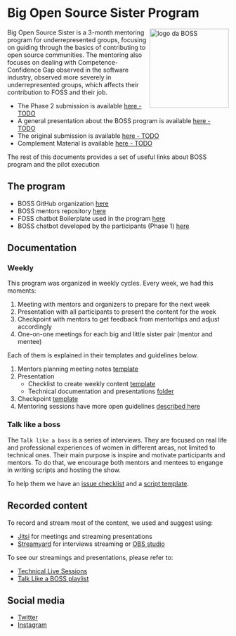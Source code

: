 # Big Open Source Sister Program

<img align = 'right' alt = "logo da BOSS" src="https://raw.githubusercontent.com/BOSS-BigOpenSourceSister/BigSister/submission-phase2/identidade_visual/logo-nome-quadrada.png" width = "180"/>

Big Open Source Sister is a 3-month mentoring program for underrepresented groups, focusing on guiding through the basics of contributing to open source communities. The mentoring also focuses on dealing with Competence-Confidence Gap observed in the software industry, observed more severely in underrepresented groups, which affects their contribution to FOSS and their job. 

- The Phase 2 submission is available [here - TODO]()
- A general presentation about the BOSS program is available [here - TODO]()
- The original submission is available [here - TODO]()
- Complement Material is available [here - TODO]()

The rest of this documents provides a set of useful links about BOSS program and the pilot execution 


## The program


- BOSS GitHub organization [here](https://github.com/BOSS-BigOpenSourceSister)
- BOSS mentors repository [here]( https://github.com/BOSS-BigOpenSourceSister/BigSister)
- FOSS chatbot Boilerplate used in the program [here](https://github.com/lappis-unb/rasa-ptbr-boilerplate)
- BOSS chatbot developed by the participants (Phase 1) [here](https://github.com/BOSS-BigOpenSourceSister/bot-da-boss)

##  Documentation

### Weekly

This program was organized in weekly cycles. Every week, we had this moments:
1. Meeting with mentors and organizers to prepare for the next week
1. Presentation with all participants to present the content for the week
1. Checkpoint with mentors to get feedback from mentorhips and adjust accordingly
1. One-on-one meetings for each big and little sister pair (mentor and mentee)

Each of them is explained in their templates and guidelines below.

1. Mentors planning meeting notes [template](https://github.com/BOSS-BigOpenSourceSister/BigSister/blob/main/.github/ISSUE_TEMPLATE/ata_reuniao.md)
1. Presentation
    - Checklist to create weekly content [template](https://github.com/BOSS-BigOpenSourceSister/BigSister/blob/main/.github/ISSUE_TEMPLATE/conteudo_semanal.md)
    - Technical documentation and presentations [folder](https://github.com/BOSS-BigOpenSourceSister/BigSister/tree/main/docs/conteudos)
1. Checkpoint [template](https://github.com/BOSS-BigOpenSourceSister/BigSister/blob/main/.github/ISSUE_TEMPLATE/-checkpoint--dd-mm-aaaa.md)
1. Mentoring sessions have more open guidelines [described here](https://github.com/BOSS-BigOpenSourceSister/BigSister/blob/main/mentoria/guia_para_mentoras.md)

### Talk like a boss

The `Talk like a boss` is a series of interviews. They are focused on real life and professional experiences of women in different areas, not limited to technical ones.
Their main purpose is inspire and motivate participants and mentors. To do that, we encourage both mentors and mentees to engange in writing scripts and hosting the show.

To help them we have an [issue checklist](https://github.com/BOSS-BigOpenSourceSister/BigSister/blob/main/.github/ISSUE_TEMPLATE/talk_like_a_boss.md) and a [script template](https://github.com/BOSS-BigOpenSourceSister/BigSister/tree/main/talk_like_a_boss/template_roteiro_entrevistas.md).


## Recorded content

To record and stream most of the content, we used and suggest using:
- [Jitsi](https://meet.jit.si/) for meetings and streaming presentations
- [Streamyard](https://streamyard.com/) for interviews streaming or [OBS studio](https://obsproject.com/)

To see our streamings and presentations, please refer to:
- [Technical Live Sessions](https://www.youtube.com/watch?v=opdGyOUScP8&list=PLFFHHqnY3q2EonAhF5KeIZFPNM40mnmJl)
- [Talk Like  a BOSS playlist](https://www.youtube.com/watch?v=VLYOrJexZGI&list=PLFFHHqnY3q2FLjtGKYuI-V-z9u7jzBOb_)


## Social media

- [Twitter](https://twitter.com/opensourcesis)
- [Instagram](https://www.instagram.com/open.source.sister/)
